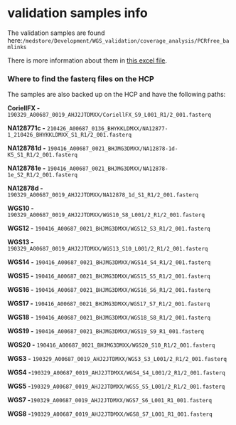 # validation samples info
The validation samples are found here:`/medstore/Development/WGS_validation/coverage_analysis/PCRfree_bamlinks`

There is more information about them in [this excel file](https://docs.google.com/spreadsheets/d/1wQTv7Ibg9BBmubxteYn7m0YZF-q7kbgV9S1Xug4_-LM/edit#gid=1456364827).

### Where to find the fasterq files on the HCP
The samples are also backed up on the HCP and have the following paths:


**CoriellFX -** `190329_A00687_0019_AHJ2JTDMXX/CoriellFX_S9_L001_R1/2_001.fasterq`

**NA128771c -** `210426_A00687_0136_BHYKKLDMXX/NA12877-1_210426_BHYKKLDMXX_S1_R1/2_001.fasterq`

**NA128781d -** `190416_A00687_0021_BHJMG3DMXX/NA12878-1d-K5_S1_R1/2_001.fasterq`

**NA128781e -** `190416_A00687_0021_BHJMG3DMXX/NA12878-1e_S2_R1/2_001.fasterq`

**NA12878d -** `190329_A00687_0019_AHJ2JTDMXX/NA12878_1d_S1_R1/2_001.fasterq`

**WGS10 -** `190329_A00687_0019_AHJ2JTDMXX/WGS10_S8_L001/2_R1/2_001.fasterq`

**WGS12 -** `190416_A00687_0021_BHJMG3DMXX/WGS12_S3_R1/2_001.fasterq`

**WGS13 -** `190329_A00687_0019_AHJ2JTDMXX/WGS13_S10_L001/2_R1/2_001.fasterq`

**WGS14 -** `190416_A00687_0021_BHJMG3DMXX/WGS14_S4_R1/2_001.fasterq`

**WGS15 -** `190416_A00687_0021_BHJMG3DMXX/WGS15_S5_R1/2_001.fasterq`

**WGS16 -** `190416_A00687_0021_BHJMG3DMXX/WGS16_S6_R1/2_001.fasterq`

**WGS17 -** `190416_A00687_0021_BHJMG3DMXX/WGS17_S7_R1/2_001.fasterq`

**WGS18 -** `190416_A00687_0021_BHJMG3DMXX/WGS18_S8_R1/2_001.fasterq`

**WGS19 -** `190416_A00687_0021_BHJMG3DMXX/WGS19_S9_R1_001.fasterq`

**WGS20 -** `190416_A00687_0021_BHJMG3DMXX/WGS20_S10_R1/2_001.fasterq`

**WGS3 -** `190329_A00687_0019_AHJ2JTDMXX/WGS3_S3_L001/2_R1/2_001.fasterq`

**WGS4 -**`190329_A00687_0019_AHJ2JTDMXX/WGS4_S4_L001/2_R1/2_001.fasterq`

**WGS5 -**`190329_A00687_0019_AHJ2JTDMXX/WGS5_S5_L001/2_R1/2_001.fasterq`

**WGS7 -**`190329_A00687_0019_AHJ2JTDMXX/WGS7_S6_L001_R1_001.fasterq`

**WGS8 -**`190329_A00687_0019_AHJ2JTDMXX/WGS8_S7_L001_R1_001.fasterq`
